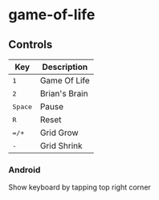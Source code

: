 # game-of-life

## Controls

|       Key          |  Description  |
|--------------------|---------------|
| <kbd>1</kbd>       | Game Of Life  |
| <kbd>2</kbd>       | Brian's Brain |
| <kbd>Space</kbd>   | Pause         |
| <kbd>R</kbd>       | Reset         |
| <kbd>=/+</kbd>     | Grid Grow     |
| <kbd>-</kbd>       | Grid Shrink   |

### Android

Show keyboard by tapping top right corner  
